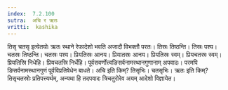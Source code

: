 ```yaml
---
index:  7.2.100
sutra:  अचि र ऋतः
vritti:  kashika 
---
```


तिसृ चतसृ इत्येतयोः ऋतः स्थाने रेफादेशो भवति अजादौ विभक्तौ परतः। तिस्रः तिष्ठन्ति। तिस्रः पश्य। चतस्रः तिष्ठन्ति। चतस्रः पश्य। प्रियतिस्रः आनय। प्रियातस्रः आनय। प्रियतिस्रः स्वम्। प्रियचतस्रः स्वम्। प्रियतिस्रि निधेहि। प्रियचतस्रि निर्धेहि। पूर्वसवर्णोत्त्वङिसर्वनामस्थानगुणानाम् अपवादः। परमपि ङिसर्वनामस्थानगुणं पूर्वविप्रतिषेधेन बाधते। अचि इति किम्? तिसृभिः। चतसृभिः। ऋतः इति किम्? तिसृचतस्रोः प्रतिपत्त्यर्थम्, अन्यथा हि तदपवादः त्रिचतुरोरेव अयम् आदेशो विज्ञायेत।

